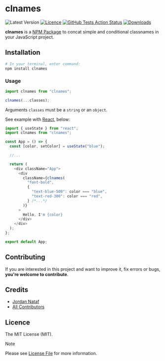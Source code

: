# clnames

![Latest Version](https://img.shields.io/github/v/tag/jornatf/clnames?label=version&style=flat-square)
[![Licence](https://img.shields.io/github/license/jornatf/clnames?label=license&style=flat-square)](LICENCE.md)
[![GitHub Tests Action Status](https://img.shields.io/github/actions/workflow/status/jornatf/clnames/run-tests.yml?branch=master&label=test&style=flat-square)](https://github.com/jornatf/clnames/actions?query=workflow%3Arun-tests+branch%3Amaster)
[![Downloads](https://img.shields.io/npm/dt/clnames?label=downloads&style=flat-square)](https://www.npmjs.com/package/clnames)

**clnames** is a [NPM Package](https://www.npmjs.com/package/clnames) to concat simple and conditional classnames in your JavaScript project.

## Installation

```bash
# In your terminal, enter command:
npm install clnames
```

### Usage

```javascript
import clnames from "clnames";

clnames(...classes);
```

Arguments `classes` must be a `string` or an `object`.

See example with [React](https://react.dev/), below:

```javascript
import { useState } from "react";
import clnames from "clnames";

const App = () => {
  const [color, setColor] = useState("blue");

  //...

  return (
    <div className="App">
      <div
        className={clnames(
          "font-bold",
          {
            "text-blue-500": color === "blue",
            "text-red-300": color === "red",
          } /*...*/
        )}
      >
        Hello, I'm {color}
      </div>
    </div>
  );
};

export default App;
```

## Contributing

If you are interested in this project and want to improve it, fix errors or bugs, **you're welcome to contribute**.

## Credits

- [Jordan Nataf](https://github.com/jornatf)
- [All Contributors](../../contributors)

## Licence

The MIT License (MIT).

> [!Note]
> Please see [License File](LICENSE.md) for more information.
